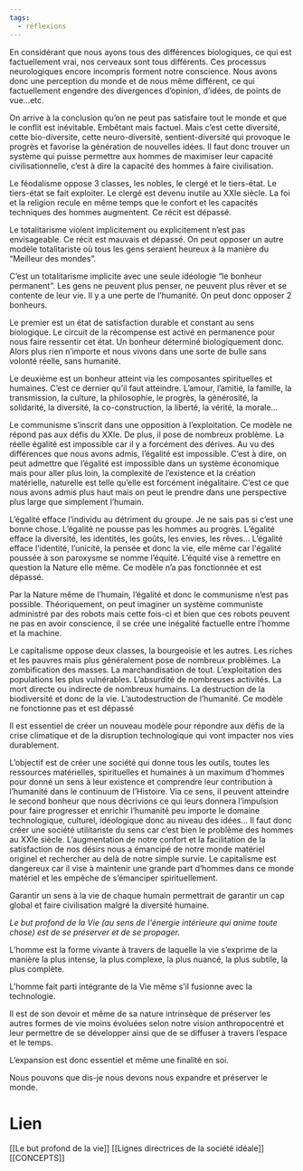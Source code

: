 ```yaml
---
tags:
  - réflexions
---
```


En considérant que nous ayons tous des différences biologiques, ce qui est factuellement vrai, nos cerveaux sont tous différents. Ces processus neurologiques encore incompris forment notre conscience. Nous avons donc une perception du monde et de nous même différent, ce qui factuellement engendre des divergences d’opinion, d’idées, de points de vue…etc. 

On arrive à la conclusion qu’on ne peut pas satisfaire tout le monde et que le conflit est inévitable. Embêtant mais factuel. Mais c’est cette diversité, cette bio-diversite, cette neuro-diversité, sentient-diversité qui provoque le progrès et favorise la génération de nouvelles idées. Il faut donc trouver un système qui puisse permettre aux hommes de maximiser leur capacité civilisationnelle, c’est à dire la capacité des hommes à faire civilisation.

Le féodalisme oppose 3 classes, les nobles, le clergé et le tiers-état. Le tiers-état se fait exploiter. Le clergé est devenu inutile au XXIe siècle. La foi et la religion recule en même temps que le confort et les capacités techniques des hommes augmentent. Ce récit est dépassé.

Le totalitarisme violent implicitement ou explicitement n’est pas envisageable. Ce récit est mauvais et dépassé. On peut opposer un autre modèle totalitariste où tous les gens seraient heureux à la manière du “Meilleur des mondes”. 

C’est un totalitarisme implicite avec une seule idéologie “le bonheur permanent”. Les gens ne peuvent plus penser, ne peuvent plus rêver et se contente de leur vie. Il y a une perte de l’humanité. On peut donc opposer 2 bonheurs. 

Le premier est un état de satisfaction durable et constant au sens biologique. Le circuit de la récompense est activé en permanence pour nous faire ressentir cet état. Un bonheur déterminé biologiquement donc. Alors plus rien n’importe et nous vivons dans une sorte de bulle sans volonté réelle, sans humanité. 

Le deuxième est un bonheur atteint via les composantes spirituelles et humaines. C’est ce dernier qu’il faut atteindre. L’amour, l’amitié, la famille, la transmission, la culture, la philosophie, le progrès, la générosité, la solidarité, la diversité, la co-construction, la liberté, la vérité, la morale…

Le communisme s’inscrit dans une opposition à l’exploitation. Ce modèle ne répond pas aux défis du XXIe. De plus, il pose de nombreux problème. La réelle égalité est impossible car il y a forcément des dérives. Au vu des différences que nous avons admis, l’égalité est impossible. C’est à dire, on peut admettre que l’égalité est impossible dans un système économique mais pour aller plus loin, la complexité de l’existence et la création matérielle, naturelle est telle qu’elle est forcément inégalitaire. C’est ce que nous avons admis plus haut mais on peut le prendre dans une perspective plus large que simplement l’humain.

L’égalité efface l’individu au détriment du groupe. Je ne sais pas si c’est une bonne chose. L’égalité ne pousse pas les hommes au progrès. L’égalité efface la diversité, les identités, les goûts, les envies, les rêves… L’égalité efface l’identité, l’unicité, la pensée et donc la vie, elle même car l'égalité poussée à son paroxysme se nomme l’équité. L’équité vise à remettre en question la Nature elle même. Ce modèle n’a pas fonctionnée et est dépassé. 

Par la Nature même de l’humain, l’égalité et donc le communisme n’est pas possible. Théoriquement, on peut imaginer un système communiste administré par des robots mais cette fois-ci et bien que ces robots peuvent ne pas en avoir conscience, il se crée une inégalité factuelle entre l’homme et la machine.

Le capitalisme oppose deux classes, la bourgeoisie et les autres. Les riches et les pauvres mais plus généralement pose de nombreux problèmes. La zombification des masses. La marchandisation de tout. L’exploitation des populations les plus vulnérables. L’absurdité de nombreuses activités. La mort directe ou indirecte de nombreux humains. La destruction de la biodiversité et donc de la vie. L’autodestruction de l’humanité. Ce modèle ne fonctionne pas et est dépassé

Il est essentiel de créer un nouveau modèle pour répondre aux défis de la crise climatique et de la disruption technologique qui vont impacter nos vies durablement.

L’objectif est de créer une société qui donne tous les outils, toutes les ressources matérielles, spirituelles et humaines à un maximum d’hommes pour donné un sens à leur existence et comprendre leur contribution à l’humanité dans le continuum de l’Histoire. Via ce sens, il peuvent atteindre le second bonheur que nous décrivions ce qui leurs donnera l’impulsion pour faire progresser et enrichir l’humanité peu importe le domaine technologique, culturel, idéologique donc au niveau des idées… Il faut donc créer une société utilitariste du sens car c’est bien le problème des hommes au XXIe siècle. L’augmentation de notre confort et la facilitation de la satisfaction de nos désirs nous a émancipé de notre monde matériel originel et rechercher au delà de notre simple survie. Le capitalisme est dangereux car il vise à maintenir une grande part d’hommes dans ce monde matériel et les empêche de s’émanciper spirituellement.

Garantir un sens à la vie de chaque humain permettrait de garantir un cap global et faire civilisation malgré la diversité humaine.

*Le but profond de la Vie (au sens de l'énergie intérieure qui anime toute chose) est de se préserver et de se propager.* 

L’homme est la forme vivante à travers de laquelle la vie s’exprime de la manière la plus intense, la plus complexe, la plus nuancé, la plus subtile, la plus complète.

L’homme fait parti intégrante de la Vie même s’il fusionne avec la technologie. 

Il est de son devoir et même de sa nature intrinsèque de préserver les autres formes de vie moins évoluées selon notre vision anthropocentré et leur permettre de se développer ainsi que de se diffuser à travers l’espace et le temps.

L’expansion est donc essentiel et même une finalité en soi. 

Nous pouvons que dis-je nous devons nous expandre et préserver le monde.

# Lien

[[Le but profond de la vie]]
[[Lignes directrices de la société idéale]]
[[CONCEPTS]]
